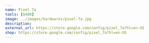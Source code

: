 ```yaml
---
name: Pixel 7a
tools: [$400]
image: ../images/hardwares/pixel-7a.jpg
description: 
external_url: https://store.google.com/config/pixel_7a?hl=en-US
shop: https://store.google.com/config/pixel_7a?hl=en-US
---
```

